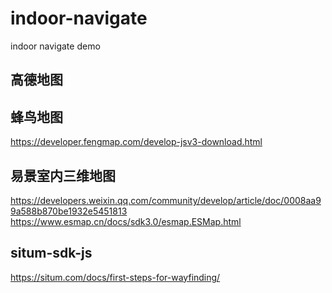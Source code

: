 # indoor-navigate
indoor navigate demo

## 高德地图

## 蜂鸟地图
https://developer.fengmap.com/develop-jsv3-download.html
## 易景室内三维地图     
https://developers.weixin.qq.com/community/develop/article/doc/0008aa99a588b870be1932e5451813
https://www.esmap.cn/docs/sdk3.0/esmap.ESMap.html

## situm-sdk-js
https://situm.com/docs/first-steps-for-wayfinding/